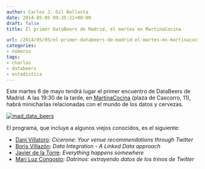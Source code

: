 ```yaml
---
author: Carlos J. Gil Bellosta
date: 2014-05-05 09:35:21+00:00
draft: false
title: El primer DataBeers de Madrid, el martes en MartinaCocina

url: /2014/05/05/el-primer-databeers-de-madrid-el-martes-en-martinacocina/
categories:
- números
tags:
- charlas
- databeers
- estadística
---
```


Este martes 6 de mayo tendrá lugar el primer encuentro de DataBeers de Madrid. A las 19:30 de la tarde, en [MartinaCocina](https://twitter.com/martinacocina) (plaza de Cascorro, 11), habrá minicharlas relacionadas con el mundo de los datos y cervezas.

[![mad_data_beers](/wp-uploads/2014/05/mad_data_beers.png#center)
](/wp-uploads/2014/05/mad_data_beers.png#center)

El programa, que incluye a algunos viejos conocidos, es el siguiente:

* [Dani Villatoro](https://twitter.com/dani_agent): _Cicerone: Your venue recommendations through Twitter_
* [Boris Villazón](https://twitter.com/boricles): _Data Integration - A Linked Data approach_
* [Javier de la Torre](https://twitter.com/jatorre): _Everything happens somewhere_
* [Mari Luz Congosto](https://twitter.com/congosto): _Datrinos: extrayendo datos de los trinos de Twitter_

